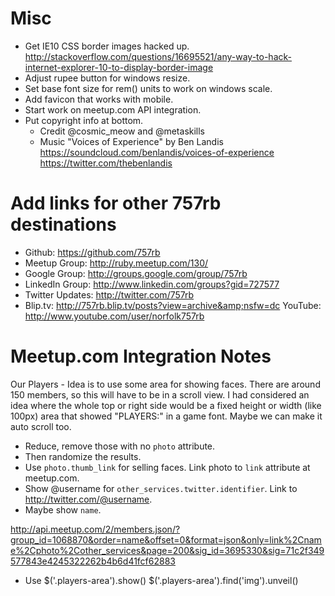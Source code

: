 
# Misc

* Get IE10 CSS border images hacked up.
  http://stackoverflow.com/questions/16695521/any-way-to-hack-internet-explorer-10-to-display-border-image
* Adjust rupee button for windows resize.
* Set base font size for rem() units to work on windows scale.
* Add favicon that works with mobile.
* Start work on meetup.com API integration.
* Put copyright info at bottom. 
  - Credit @cosmic_meow and @metaskills
  - Music "Voices of Experience" by Ben Landis
    https://soundcloud.com/benlandis/voices-of-experience
    https://twitter.com/thebenlandis



# Add links for other 757rb destinations

* Github: https://github.com/757rb
* Meetup Group: http://ruby.meetup.com/130/
* Google Group: http://groups.google.com/group/757rb
* LinkedIn Group: http://www.linkedin.com/groups?gid=727577
* Twitter Updates: http://twitter.com/757rb
* Blip.tv: http://757rb.blip.tv/posts?view=archive&amp;nsfw=dc
  YouTube: http://www.youtube.com/user/norfolk757rb
  


# Meetup.com Integration Notes

Our Players - Idea is to use some area for showing faces. There are around 150 members, so this will have to be in a scroll view. I had considered an idea where the whole top or right side would be a fixed height or width (like 100px) area that showed "PLAYERS:" in a game font. Maybe we can make it auto scroll too.

  * Reduce, remove those with no `photo` attribute.
  * Then randomize the results.
  * Use `photo.thumb_link` for selling faces. Link photo to `link` attribute at meetup.com.
  * Show @username for `other_services.twitter.identifier`. Link to http://twitter.com/@username.
  * Maybe show `name`.

http://api.meetup.com/2/members.json/?group_id=1068870&order=name&offset=0&format=json&only=link%2Cname%2Cphoto%2Cother_services&page=200&sig_id=3695330&sig=71c2f349577843e4245322262b4b6d41fcf62883

  * Use 
    $('.players-area').show()
    $('.players-area').find('img').unveil()

